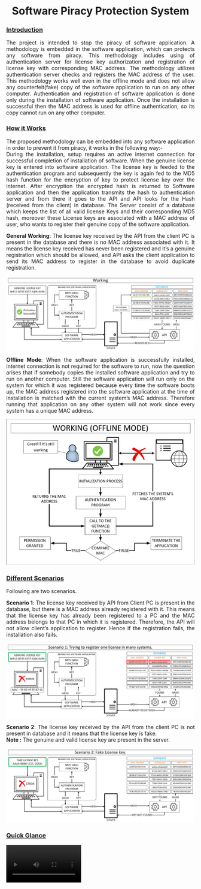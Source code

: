 <html lang="en">
<head>
  <meta charset="UTF-8">
  <meta name="viewport" content="width=device-width, initial-scale=1.0">
  <title>Software Piracy Protection System</title>
  <h1><center>Software Piracy Protection System</center></h1>
</head>
<body>
<h3><u>Introduction</u></h3>
<p align='justify'>
  The project is intended to stop the piracy of software application. A methodology is embedded in
  the software application, which can protects any software from piracy. This methodology includes
  using of authentication server for license key authorization and registration of license key with
  corresponding MAC address. The methodology utilizes authentication server checks and
  registers the MAC address of the user. This methodology works well even in the offline mode and does not
  allow any counterfeit(fake) copy of the software application to run on any other computer. Authentication
  and registration of software application is done only during the installation of software
  application. Once the installation is successful then the MAC address is used for offline authentication,
  so its copy cannot run on any other computer.
</p>
<h3><u>How it Works</u></h3>
<p align='justify'>
The proposed methodology can be embedded into any software application in order to prevent it from piracy, it works in the following way:-<br>  
During the installation, setup requires an active internet connection for successful completion of installation of software.
When the genuine license key is entered into software application. The license key is feeded to the authentication program and subsequently the key is again fed to the MD5 hash function for the encryption of key to protect license key over the internet. After encryption the encrypted hash is returned to Software application and then the application transmits the hash to authentication server and from there it goes to the API and API looks for the Hash (received from the client) in database. The Server consist of a database which keeps the list of all valid license Keys and their corresponding MD5 hash, moreover
these License keys are associated with a MAC address of user, who wants to register their genuine copy of the software application.
</p>

<p align='justify'>
  <b>General Working</b>: The license key received by the API from the client PC is present in the database and
  there is no MAC address associated with it. It means the license key received has never been
  registered and it’s a genuine registration which should be allowed, and API asks the client
  application to send its MAC address to register in the database to avoid duplicate registration.
  <center><img alt="Scenario 3" src="res/Online.jpg"></center>
</p>

<p align='justify'>
  <b>Offline Mode</b>: When the software application is successfully installed, internet connection is not required for the
  software to run, now the question arises that if somebody copies the installed software application
  and try to run on another computer. Still the software application will run only on the system for which it was registered   because every time the software boots up, the MAC
  address registered into the software application at the time of installation is matched with the current
  system’s MAC address. Therefore running that application on any other system will not work since
  every system has a unique MAC address.
  <center><img alt="Scenario 3" src="res/Offline.jpg"></center>
</p>

<h3><u>Different Scenarios</u></h3>
<p>Following are two scenarios.</p>

<p align='justify'>
<b>Scenario 1</b>: The license key received by API from Client PC is present in the database, but
there is a MAC address already registered with it. This means that the license key has already been
registered to a PC and the MAC address belongs to that PC in which it is registered. Therefore, the
API will not allow client’s application to register. Hence if the registration fails, the installation also fails.
<center><img alt="Scenario 1" src="res/TypeA.jpg"></center>
</p>


<p align='justify'>
<b>Scenario 2</b>: The license key received by the API from the client PC is not present in database
and it means that the license key is fake.<br> <b>Note :</b> The genuine and valid license key are present in the server.
<center><img alt="Scenario 2" src="res/TypeB.jpg"></center>
</p>



<h3><u>Quick Glance</u></h3>
<video width="200" height=auto controls preload> 
  <source src="res/Softwarepiracy-1.webm"></source> 
</video>
</body>
</html>
